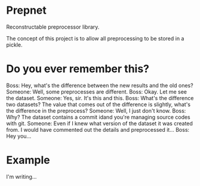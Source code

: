 # Prepnet
Reconstructable preprocessor library.

The concept of this project is to allow all preprocessing to be stored in a pickle.

# Do you ever remember this?
Boss: Hey, what's the difference between the new results and the old ones?
Someone: Well, some preprocesses are different.
Boss: Okay. Let me see the dataset.
Someone: Yes, sir. It's this and this.
Boss: What's the difference two datasets? The value that comes out of the difference is slightly, what's the difference in the preprocess?
Someone: Well, I just don't know.
Boss: Why? The dataset contains a commit idand you're managing source codes with git.
Someone: Even if I knew what version of the dataset it was created from. I would have commented out the details and preprocessed it...
Boss: Hey you...

# Example
I'm writing...
